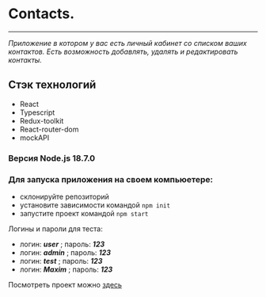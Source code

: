 # Contacts.

---

_Приложение в котором у вас есть личный кабинет со списком ваших контактов._
_Есть возможность добавлять, удалять и редактировать контакты._

## Стэк технологий

- React
- Typescript
- Redux-toolkit
- React-router-dom
- mockAPI

### Версия Node.js 18.7.0

### Для запуска приложения на своем компьюетере:

- склонируйте репозиторий
- установите зависимости командой `npm init`
- запустите проект командой `npm start`

Логины и пароли для теста:

- логин: **_user_** ; пароль: **_123_**
- логин: **_admin_** ; пароль: **_123_**
- логин: **_test_** ; пароль: **_123_**
- логин: **_Maxim_** ; пароль: **_123_**

Посмотреть проект можно [здесь](https://maksimarus.github.io/contacts/)
